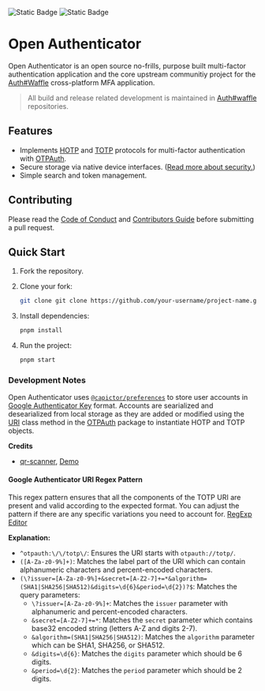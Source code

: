 ![Static Badge](https://img.shields.io/badge/version-alpha-blue) ![Static Badge](https://img.shields.io/badge/build-passing-green)

# Open Authenticator

Open Authenticator is an open source no-frills, purpose built multi-factor authentication application and the core upstream communitiy project for the [Auth#Waffle](https://authwaffle.app) cross-platform MFA application.

> All build and release related development is maintained in [Auth#waffle](https://github.com/AuthWaffle/authwaffle) repositories.

## Features

- Implements [HOTP](https://datatracker.ietf.org/doc/html/rfc4226) and [TOTP](https://datatracker.ietf.org/doc/html/rfc6238) protocols for multi-factor authentication with [OTPAuth](https://github.com/hectorm/otpauth).
- Secure storage via native device interfaces. ([Read more about security.]())
- Simple search and token management.

## Contributing

Please read the [Code of Conduct]() and [Contributors Guide]() before submitting a pull request.

## Quick Start

1. Fork the repository.
2. Clone your fork:

   ```sh
   git clone git clone https://github.com/your-username/project-name.git
   ```

3. Install dependencies:

   ```sh
   pnpm install
   ```

4. Run the project:

   ```sh
   pnpm start
   ```

### Development Notes

Open Authenticator uses [`@capictor/preferences`](https://capacitorjs.com/docs/apis/preferences?_gl=1*fqyk7c*_gcl_au*MTMzMTQ4NDQwMC4xNzI1NjgwMzAx*_ga*NTMxMTcxMDk3LjE3MjU2ODAzMDE.*_ga_REH9TJF6KF*MTcyODg0NzMxNy4yMi4xLjE3Mjg4NDc5NDEuMC4wLjA.) to store user accounts in [Google Authenticator Key](https://github.com/google/google-authenticator/wiki/Key-Uri-Format) format. Accounts are searialized and desearialized from local storage as they are added or modified using the [URI](https://hectorm.github.io/otpauth/classes/URI.html) class method in the [OTPAuth](https://github.com/hectorm/otpauth) package to instantiate HOTP and TOTP objects.

**Credits**

- [qr-scanner](https://github.com/nimiq/qr-scanner), [Demo](https://nimiq.github.io/qr-scanner/demo/)

#### Google Authenticator URI Regex Pattern

This regex pattern ensures that all the components of the TOTP URI are present and valid according to the expected format. You can adjust the pattern if there are any specific variations you need to account for. [RegExp Editor](https://regex101.com/r/2lViJA/1)

**Explanation:**

- `^otpauth:\/\/totp\/`: Ensures the URI starts with `otpauth://totp/`.
- `([A-Za-z0-9%]+)`: Matches the label part of the URI which can contain alphanumeric characters and percent-encoded characters.
- `(\?issuer=[A-Za-z0-9%]+&secret=[A-Z2-7]+=*&algorithm=(SHA1|SHA256|SHA512)&digits=\d{6}&period=\d{2})?$`: Matches the query parameters:
  - `\?issuer=[A-Za-z0-9%]+`: Matches the `issuer` parameter with alphanumeric and percent-encoded characters.
  - `&secret=[A-Z2-7]+=*`: Matches the `secret` parameter which contains base32 encoded string (letters A-Z and digits 2-7).
  - `&algorithm=(SHA1|SHA256|SHA512)`: Matches the `algorithm` parameter which can be SHA1, SHA256, or SHA512.
  - `&digits=\d{6}`: Matches the `digits` parameter which should be 6 digits.
  - `&period=\d{2}`: Matches the `period` parameter which should be 2 digits.
